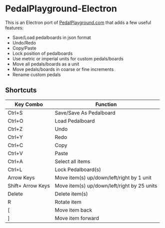 # PedalPlayground-Electron
This is an Electron port of [PedalPlayground.com](https://www.pedalplayground.com) that adds a few useful features:

* Save/Load pedalboards in json format
* Undo/Redo 
* Copy/Paste
* Lock position of pedalboards
* Use metric or imperial units for custom pedals/boards
* Move all pedals/boards as a unit
* Move pedals/boards in coarse or fine increments
* Rename custom pedals

## Shortcuts
| Key Combo     | Function      |
| ------------- | ------------- |
| Ctrl+S  | Save/Save As Pedalboard |
| Ctrl+O  | Load Pedalboard  |
| Ctrl+Z | Undo |
| Ctrl+Y | Redo |
| Ctrl+C | Copy |
| Ctrl+V | Paste |
| Ctrl+A  | Select all items |
| Ctrl+L | Lock Pedalboard(s) |
| Arrow Keys | Move item(s) up/down/left/right by 1 unit |
| Shift+ Arrow Keys | Move item(s) up/down/left/right by 25 units |
| Delete | Delete item(s) |
| R | Rotate item |
| [ | Move item back |
| ] | Move item forward |
